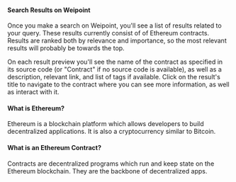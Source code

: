 #### Search Results on Weipoint
Once you make a search on Weipoint, you'll see a list of results related to your query. These results currently consist of of Ethereum contracts. Results are ranked both by relevance and importance, so the most relevant results will probably be towards the top.

On each result preview you'll see the name of the contract as specified in its source code (or "Contract" if no source code is available), as well as a description, relevant link, and list of tags if available. Click on the result's title to navigate to the contract where you can see more information, as well as interact with it.

#### What is Ethereum?
Ethereum is a blockchain platform which allows developers to build decentralized applications. It is also a cryptocurrency similar to Bitcoin.

#### What is an Ethereum Contract?
Contracts are decentralized programs which run and keep state on the Ethereum blockchain. They are the backbone of decentralized apps.
